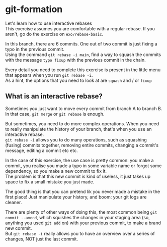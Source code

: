 # git-formation

Let's learn how to use interactive rebases  
This exercise assumes you are comfortable with a regular rebase. If you aren't, go do the exercise on `exo/rebase-basic`.

In this branch, there are 6 commits. One out of two commit is just fixing a typo in the previous commit.  
Using the command `git rebase -i main`, find a way to squash the commits with the message `typo fixup` with the previous commit in the chain.

Every detail you need to complete this exercise is present in the little menu that appears when you run `git rebase -i`.  
As a hint, the options that you need to look at are `squash` and / or `fixup`

## What is an interactive rebase?

Sometimes you just want to move every commit from branch A to branch B. In that case, `git merge` or `git rebase` is enough.

But sometimes, you need to do more complex operations. When you need to really manipulate the history of your branch, that's when you use an interactive rebase.  
`git rebase -i` allows you to do many operations, such as squashing (fusing) commits together, removing entire commits, changing a commit's message, editing a commit etc etc.

In the case of this exercise, the use case is pretty common: you make a commit, you realise you made a typo in some variable name or forgot some dependency, so you make a new commit to fix it.  
The problem is that this new commit is kind of useless, it just takes up space to fix a small mistake you just made.

The good thing is that you can pretend lik you never made a mistake in the first place! Just manipulate your history, and boom: your git logs are cleaner.

There are plenty of other ways of doing this, the most common being `git commit --amend`, which squishes the changes in your staging area (so, anything you used `git add` on) with your previous commit, to make a brand new commit.  
But `git rebase -i` really allows you to have an overview over a series of changes, NOT just the last commit.
